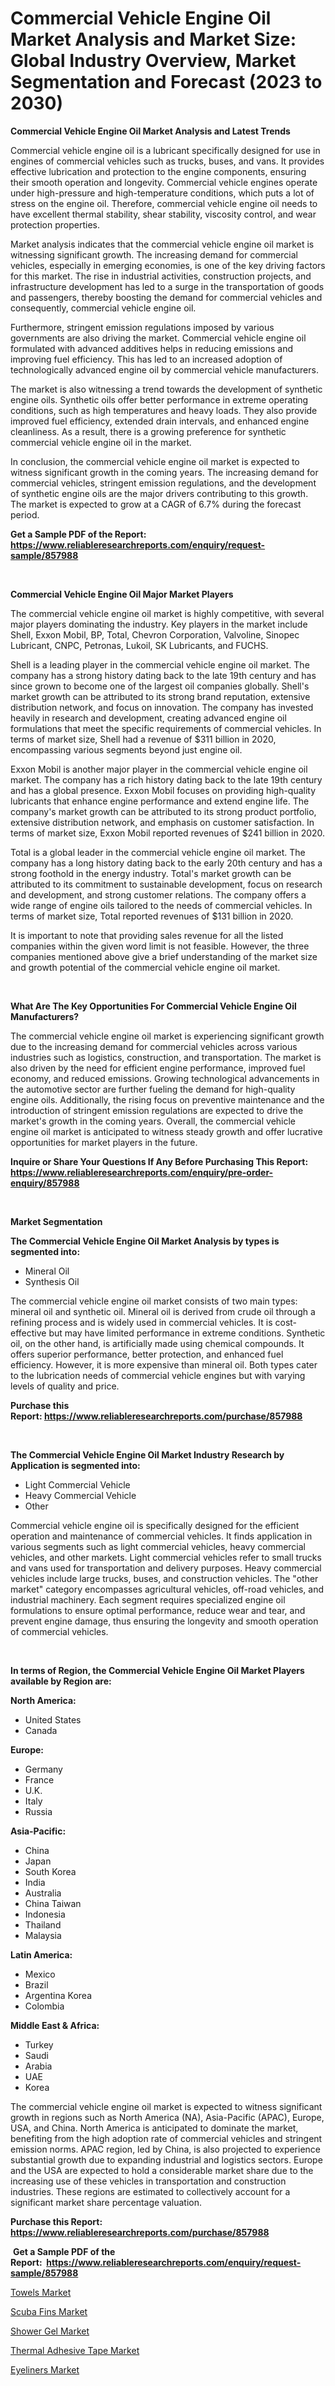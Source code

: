 <p><h1>Commercial Vehicle Engine Oil Market Analysis and Market Size: Global Industry Overview, Market Segmentation and Forecast (2023 to 2030)</h1></p><p><strong>Commercial Vehicle Engine Oil Market Analysis and Latest Trends</strong></p>
<p><p>Commercial vehicle engine oil is a lubricant specifically designed for use in engines of commercial vehicles such as trucks, buses, and vans. It provides effective lubrication and protection to the engine components, ensuring their smooth operation and longevity. Commercial vehicle engines operate under high-pressure and high-temperature conditions, which puts a lot of stress on the engine oil. Therefore, commercial vehicle engine oil needs to have excellent thermal stability, shear stability, viscosity control, and wear protection properties.</p><p>Market analysis indicates that the commercial vehicle engine oil market is witnessing significant growth. The increasing demand for commercial vehicles, especially in emerging economies, is one of the key driving factors for this market. The rise in industrial activities, construction projects, and infrastructure development has led to a surge in the transportation of goods and passengers, thereby boosting the demand for commercial vehicles and consequently, commercial vehicle engine oil.</p><p>Furthermore, stringent emission regulations imposed by various governments are also driving the market. Commercial vehicle engine oil formulated with advanced additives helps in reducing emissions and improving fuel efficiency. This has led to an increased adoption of technologically advanced engine oil by commercial vehicle manufacturers.</p><p>The market is also witnessing a trend towards the development of synthetic engine oils. Synthetic oils offer better performance in extreme operating conditions, such as high temperatures and heavy loads. They also provide improved fuel efficiency, extended drain intervals, and enhanced engine cleanliness. As a result, there is a growing preference for synthetic commercial vehicle engine oil in the market.</p><p>In conclusion, the commercial vehicle engine oil market is expected to witness significant growth in the coming years. The increasing demand for commercial vehicles, stringent emission regulations, and the development of synthetic engine oils are the major drivers contributing to this growth. The market is expected to grow at a CAGR of 6.7% during the forecast period.</p></p>
<p><strong>Get a Sample PDF of the Report:&nbsp; <a href="https://www.reliableresearchreports.com/enquiry/request-sample/857988">https://www.reliableresearchreports.com/enquiry/request-sample/857988</a></strong></p>
<p>&nbsp;</p>
<p><strong>Commercial Vehicle Engine Oil Major Market Players</strong></p>
<p><p>The commercial vehicle engine oil market is highly competitive, with several major players dominating the industry. Key players in the market include Shell, Exxon Mobil, BP, Total, Chevron Corporation, Valvoline, Sinopec Lubricant, CNPC, Petronas, Lukoil, SK Lubricants, and FUCHS.</p><p>Shell is a leading player in the commercial vehicle engine oil market. The company has a strong history dating back to the late 19th century and has since grown to become one of the largest oil companies globally. Shell's market growth can be attributed to its strong brand reputation, extensive distribution network, and focus on innovation. The company has invested heavily in research and development, creating advanced engine oil formulations that meet the specific requirements of commercial vehicles. In terms of market size, Shell had a revenue of $311 billion in 2020, encompassing various segments beyond just engine oil.</p><p>Exxon Mobil is another major player in the commercial vehicle engine oil market. The company has a rich history dating back to the late 19th century and has a global presence. Exxon Mobil focuses on providing high-quality lubricants that enhance engine performance and extend engine life. The company's market growth can be attributed to its strong product portfolio, extensive distribution network, and emphasis on customer satisfaction. In terms of market size, Exxon Mobil reported revenues of $241 billion in 2020.</p><p>Total is a global leader in the commercial vehicle engine oil market. The company has a long history dating back to the early 20th century and has a strong foothold in the energy industry. Total's market growth can be attributed to its commitment to sustainable development, focus on research and development, and strong customer relations. The company offers a wide range of engine oils tailored to the needs of commercial vehicles. In terms of market size, Total reported revenues of $131 billion in 2020.</p><p>It is important to note that providing sales revenue for all the listed companies within the given word limit is not feasible. However, the three companies mentioned above give a brief understanding of the market size and growth potential of the commercial vehicle engine oil market.</p></p>
<p>&nbsp;</p>
<p><strong>What Are The Key Opportunities For Commercial Vehicle Engine Oil Manufacturers?</strong></p>
<p><p>The commercial vehicle engine oil market is experiencing significant growth due to the increasing demand for commercial vehicles across various industries such as logistics, construction, and transportation. The market is also driven by the need for efficient engine performance, improved fuel economy, and reduced emissions. Growing technological advancements in the automotive sector are further fueling the demand for high-quality engine oils. Additionally, the rising focus on preventive maintenance and the introduction of stringent emission regulations are expected to drive the market's growth in the coming years. Overall, the commercial vehicle engine oil market is anticipated to witness steady growth and offer lucrative opportunities for market players in the future.</p></p>
<p><strong>Inquire or Share Your Questions If Any Before Purchasing This Report: <a href="https://www.reliableresearchreports.com/enquiry/pre-order-enquiry/857988">https://www.reliableresearchreports.com/enquiry/pre-order-enquiry/857988</a></strong></p>
<p>&nbsp;</p>
<p><strong>Market Segmentation</strong></p>
<p><strong>The Commercial Vehicle Engine Oil Market Analysis by types is segmented into:</strong></p>
<p><ul><li>Mineral Oil</li><li>Synthesis Oil</li></ul></p>
<p><p>The commercial vehicle engine oil market consists of two main types: mineral oil and synthetic oil. Mineral oil is derived from crude oil through a refining process and is widely used in commercial vehicles. It is cost-effective but may have limited performance in extreme conditions. Synthetic oil, on the other hand, is artificially made using chemical compounds. It offers superior performance, better protection, and enhanced fuel efficiency. However, it is more expensive than mineral oil. Both types cater to the lubrication needs of commercial vehicle engines but with varying levels of quality and price.</p></p>
<p><strong>Purchase this Report:&nbsp;<a href="https://www.reliableresearchreports.com/purchase/857988">https://www.reliableresearchreports.com/purchase/857988</a></strong></p>
<p>&nbsp;</p>
<p><strong>The Commercial Vehicle Engine Oil Market Industry Research by Application is segmented into:</strong></p>
<p><ul><li>Light Commercial Vehicle</li><li>Heavy Commercial Vehicle</li><li>Other</li></ul></p>
<p><p>Commercial vehicle engine oil is specifically designed for the efficient operation and maintenance of commercial vehicles. It finds application in various segments such as light commercial vehicles, heavy commercial vehicles, and other markets. Light commercial vehicles refer to small trucks and vans used for transportation and delivery purposes. Heavy commercial vehicles include large trucks, buses, and construction vehicles. The "other market" category encompasses agricultural vehicles, off-road vehicles, and industrial machinery. Each segment requires specialized engine oil formulations to ensure optimal performance, reduce wear and tear, and prevent engine damage, thus ensuring the longevity and smooth operation of commercial vehicles.</p></p>
<p>&nbsp;</p>
<p><strong>In terms of Region, the Commercial Vehicle Engine Oil Market Players available by Region are:</strong></p>
<p>
    <p> <strong> North America: </strong>
        <ul>
            <li>United States</li>
            <li>Canada</li>
        </ul>
        </p> 
    <p> <strong> Europe: </strong>
        <ul>
            <li>Germany</li>
            <li>France</li>
            <li>U.K.</li>
            <li>Italy</li>
            <li>Russia</li>
        </ul>
        </p> 
    <p> <strong> Asia-Pacific: </strong>
        <ul>
            <li>China</li>
            <li>Japan</li>
            <li>South Korea</li>
            <li>India</li>
            <li>Australia</li>
            <li>China Taiwan</li>
            <li>Indonesia</li>
            <li>Thailand</li>
            <li>Malaysia</li>
        </ul>
        </p> 
    <p> <strong> Latin America: </strong>
        <ul>
            <li>Mexico</li>
            <li>Brazil</li>
            <li>Argentina Korea</li>
            <li>Colombia</li>
        </ul>
        </p> 
    <p> <strong> Middle East & Africa: </strong>
        <ul>
            <li>Turkey</li>
            <li>Saudi</li>
            <li>Arabia</li>
            <li>UAE</li>
            <li>Korea</li>
        </ul>
    </p>
    </p>
<p><p>The commercial vehicle engine oil market is expected to witness significant growth in regions such as North America (NA), Asia-Pacific (APAC), Europe, USA, and China. North America is anticipated to dominate the market, benefiting from the high adoption rate of commercial vehicles and stringent emission norms. APAC region, led by China, is also projected to experience substantial growth due to expanding industrial and logistics sectors. Europe and the USA are expected to hold a considerable market share due to the increasing use of these vehicles in transportation and construction industries. These regions are estimated to collectively account for a significant market share percentage valuation.</p></p>
<p><strong>Purchase this Report: <a href="https://www.reliableresearchreports.com/purchase/857988">https://www.reliableresearchreports.com/purchase/857988</a></strong></p>
<p>&nbsp;<strong>Get a Sample PDF of the Report:&nbsp;&nbsp;<a href="https://www.reliableresearchreports.com/enquiry/request-sample/857988">https://www.reliableresearchreports.com/enquiry/request-sample/857988</a></strong></p>
<p><strong></strong></p>
<p><p><a href="https://medium.com/@walterkutch/towels-market-outlook-industry-overview-and-forecast-2023-to-2030-e683cf2b091e">Towels Market</a></p><p><a href="https://medium.com/@darbyledner/scuba-fins-market-size-cagr-trends-2024-2030-3df795db05ff">Scuba Fins Market</a></p><p><a href="https://medium.com/@amayabeahan/shower-gel-market-trends-and-market-analysis-forecasted-for-period-2023-2030-7fea01b18ad6">Shower Gel Market</a></p><p><a href="https://medium.com/@lavernacole2023/thermal-adhesive-tape-market-insight-market-trends-growth-forecasted-from-2023-to-2030-534eed3c7f74">Thermal Adhesive Tape Market</a></p><p><a href="https://medium.com/@ebbaeffertz1951/eyeliners-market-research-report-its-history-and-forecast-2023-to-2030-46e51b467399">Eyeliners Market</a></p></p>
